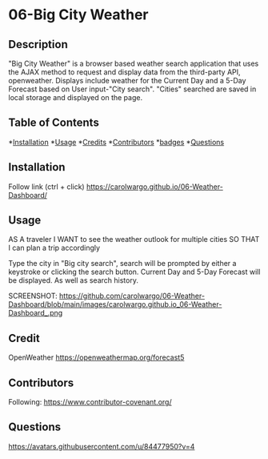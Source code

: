 # 06-Big City Weather
## Description

"Big City Weather" is a browser based weather search application that uses the AJAX method to request and display data from the third-party API, openweather. Displays include weather for the Current Day and a 5-Day Forecast based on User input-"City search". "Cities" searched are saved in local storage and displayed on the page. 

## Table of Contents
  *[Installation](#installation)
  *[Usage](#usage)
  *[Credits](#credit)
  *[Contributors](#Contributors)
  *[badges](#badges)
  *[Questions](#questions)

## Installation
Follow link (ctrl + click) https://carolwargo.github.io/06-Weather-Dashboard/
## Usage
AS A traveler
I WANT to see the weather outlook for multiple cities
SO THAT I can plan a trip accordingly

Type the city in "Big city search", search will be prompted by either a keystroke or clicking the search button. Current Day and 5-Day Forecast will be displayed. As well as search history.

SCREENSHOT: https://github.com/carolwargo/06-Weather-Dashboard/blob/main/images/carolwargo.github.io_06-Weather-Dashboard_.png


## Credit 
OpenWeather https://openweathermap.org/forecast5

## Contributors
Following: https://www.contributor-covenant.org/ 

## Questions
https://avatars.githubusercontent.com/u/84477950?v=4
